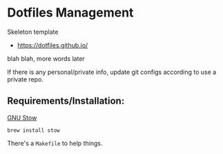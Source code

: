 # Dotfiles Management 

Skeleton template

* https://dotfiles.github.io/

blah blah, more words later

If there is any personal/private info, update git configs according to use a
private repo.

## Requirements/Installation:

[GNU Stow](https://www.gnu.org/software/stow/)

```
brew install stow
```

There's a `Makefile` to help things.
